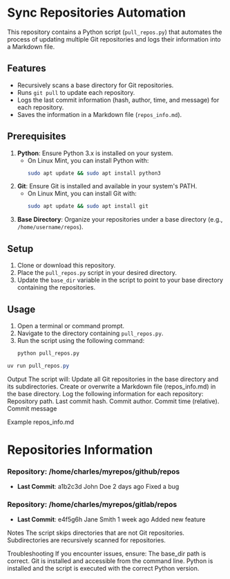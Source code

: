 # Sync Repositories Automation

This repository contains a Python script (`pull_repos.py`) that automates the process of updating multiple Git repositories and logs their information into a Markdown file.

## Features
- Recursively scans a base directory for Git repositories.
- Runs `git pull` to update each repository.
- Logs the last commit information (hash, author, time, and message) for each repository.
- Saves the information in a Markdown file (`repos_info.md`).

## Prerequisites
1. **Python**: Ensure Python 3.x is installed on your system.
   - On Linux Mint, you can install Python with:
     ```bash
     sudo apt update && sudo apt install python3
     ```
2. **Git**: Ensure Git is installed and available in your system's PATH.
   - On Linux Mint, you can install Git with:
     ```bash
     sudo apt update && sudo apt install git
     ```
3. **Base Directory**: Organize your repositories under a base directory (e.g., `/home/username/repos`).
## Setup
1. Clone or download this repository.
2. Place the `pull_repos.py` script in your desired directory.
3. Update the `base_dir` variable in the script to point to your base directory containing the repositories.

## Usage
1. Open a terminal or command prompt.
2. Navigate to the directory containing `pull_repos.py`.
3. Run the script using the following command:
   ```bash
   python pull_repos.py

```powershell
uv run pull_repos.py  
``` 

Output
The script will:
Update all Git repositories in the base directory and its subdirectories.
Create or overwrite a Markdown file (repos_info.md) in the base directory.
Log the following information for each repository:
Repository path.
Last commit hash.
Commit author.
Commit time (relative).
Commit message

Example repos_info.md

# Repositories Information

### Repository: /home/charles/myrepos/github/repos
- **Last Commit**: a1b2c3d John Doe 2 days ago Fixed a bug

### Repository: /home/charles/myrepos/gitlab/repos
- **Last Commit**: e4f5g6h Jane Smith 1 week ago Added new feature

Notes
The script skips directories that are not Git repositories.
Subdirectories are recursively scanned for repositories.

Troubleshooting
If you encounter issues, ensure:
The base_dir path is correct.
Git is installed and accessible from the command line.
Python is installed and the script is executed with the correct Python version.

